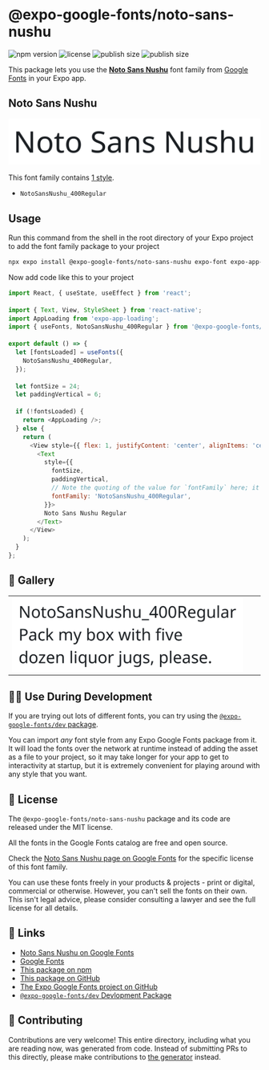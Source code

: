 # @expo-google-fonts/noto-sans-nushu

![npm version](https://flat.badgen.net/npm/v/@expo-google-fonts/noto-sans-nushu)
![license](https://flat.badgen.net/github/license/expo/google-fonts)
![publish size](https://flat.badgen.net/packagephobia/install/@expo-google-fonts/noto-sans-nushu)
![publish size](https://flat.badgen.net/packagephobia/publish/@expo-google-fonts/noto-sans-nushu)

This package lets you use the [**Noto Sans Nushu**](https://fonts.google.com/specimen/Noto+Sans+Nushu) font family from [Google Fonts](https://fonts.google.com/) in your Expo app.

## Noto Sans Nushu

![Noto Sans Nushu](./font-family.png)

This font family contains [1 style](#-gallery).

- `NotoSansNushu_400Regular`

## Usage

Run this command from the shell in the root directory of your Expo project to add the font family package to your project
```sh
npx expo install @expo-google-fonts/noto-sans-nushu expo-font expo-app-loading
```

Now add code like this to your project
```js
import React, { useState, useEffect } from 'react';

import { Text, View, StyleSheet } from 'react-native';
import AppLoading from 'expo-app-loading';
import { useFonts, NotoSansNushu_400Regular } from '@expo-google-fonts/noto-sans-nushu';

export default () => {
  let [fontsLoaded] = useFonts({
    NotoSansNushu_400Regular,
  });

  let fontSize = 24;
  let paddingVertical = 6;

  if (!fontsLoaded) {
    return <AppLoading />;
  } else {
    return (
      <View style={{ flex: 1, justifyContent: 'center', alignItems: 'center' }}>
        <Text
          style={{
            fontSize,
            paddingVertical,
            // Note the quoting of the value for `fontFamily` here; it expects a string!
            fontFamily: 'NotoSansNushu_400Regular',
          }}>
          Noto Sans Nushu Regular
        </Text>
      </View>
    );
  }
};

```

## 🔡 Gallery


||||
|-|-|-|
|![NotoSansNushu_400Regular](./NotoSansNushu_400Regular.ttf.png)||||


## 👩‍💻 Use During Development

If you are trying out lots of different fonts, you can try using the [`@expo-google-fonts/dev` package](https://github.com/expo/google-fonts/tree/master/font-packages/dev#readme).

You can import *any* font style from any Expo Google Fonts package from it. It will load the fonts
over the network at runtime instead of adding the asset as a file to your project, so it may take longer
for your app to get to interactivity at startup, but it is extremely convenient
for playing around with any style that you want.

## 📖 License

The `@expo-google-fonts/noto-sans-nushu` package and its code are released under the MIT license.

All the fonts in the Google Fonts catalog are free and open source.

Check the [Noto Sans Nushu page on Google Fonts](https://fonts.google.com/specimen/Noto+Sans+Nushu) for the specific license of this font family.

You can use these fonts freely in your products & projects - print or digital, commercial or otherwise. However, you can't sell the fonts on their own. This isn't legal advice, please consider consulting a lawyer and see the full license for all details.

## 🔗 Links

- [Noto Sans Nushu on Google Fonts](https://fonts.google.com/specimen/Noto+Sans+Nushu)
- [Google Fonts](https://fonts.google.com/)
- [This package on npm](https://www.npmjs.com/package/@expo-google-fonts/noto-sans-nushu)
- [This package on GitHub](https://github.com/expo/google-fonts/tree/master/font-packages/noto-sans-nushu)
- [The Expo Google Fonts project on GitHub](https://github.com/expo/google-fonts)
- [`@expo-google-fonts/dev` Devlopment Package](https://github.com/expo/google-fonts/tree/master/font-packages/dev)

## 🤝 Contributing

Contributions are very welcome! This entire directory, including what you are reading now, was generated from code. Instead of submitting PRs to this directly, please make contributions to [the generator](https://github.com/expo/google-fonts/tree/master/packages/generator) instead.

